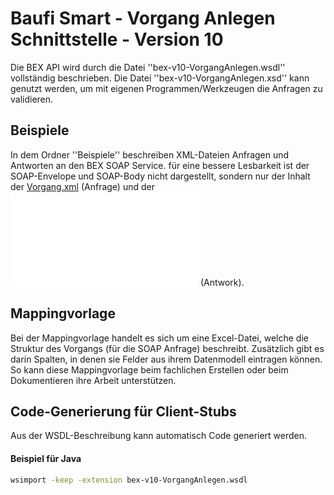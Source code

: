 

Baufi Smart - Vorgang Anlegen Schnittstelle - Version 10
=========================================================

Die BEX API wird durch die Datei ''bex-v10-VorgangAnlegen.wsdl'' 
vollständig beschrieben. Die Datei ''bex-v10-VorgangAnlegen.xsd''
kann genutzt werden, um mit eigenen Programmen/Werkzeugen
die Anfragen zu validieren.


Beispiele
----------

In dem Ordner ''Beispiele'' beschreiben XML-Dateien Anfragen und Antworten
an den BEX SOAP Service. für eine bessere Lesbarkeit ist
der SOAP-Envelope und SOAP-Body nicht dargestellt,
sondern nur der Inhalt 
der [Vorgang.xml](Beispiele/bex-v10-Vorgang.xml) (Anfrage)
und der ![[VorgangMetadaten.xml]](Beispiele/bex-v10-VorgangMetadaten.xml) (Antwork).


Mappingvorlage
---------------

Bei der Mappingvorlage handelt es sich um eine Excel-Datei,
welche die Struktur des Vorgangs (für die SOAP Anfrage) beschreibt.
Zusätzlich gibt es darin Spalten, in denen sie Felder aus ihrem Datenmodell
eintragen können. So kann diese Mappingvorlage beim fachlichen Erstellen
oder beim Dokumentieren ihre Arbeit unterstützen.


Code-Generierung für Client-Stubs
----------------------------------

Aus der WSDL-Beschreibung kann automatisch Code generiert werden.

#### Beispiel für Java

````bash
wsimport -keep -extension bex-v10-VorgangAnlegen.wsdl
````

